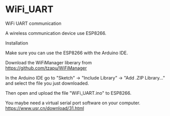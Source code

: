 # WiFi_UART
WiFi UART  communication

A wireless communication device use ESP8266.

Installation

Make sure you can use the ESP8266 with the Arduino IDE. 

Download the WiFiManager liberary from https://github.com/tzapu/WiFiManager

In the Arduino IDE go to "Sketch" -> "Include Library" -> "Add .ZIP Library..." and select the file you just downloaded.

Then open and upload the file "WiFi_UART.ino" to ESP8266.

You maybe need a virtual serial port software on your computer. https://www.usr.cn/download/31.html
